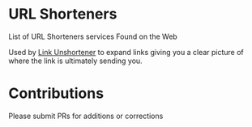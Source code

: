 # URL Shorteners
List of URL Shorteners services Found on the Web

Used by [Link Unshortener](https://linkunshorten.com/) to expand links giving you a clear picture of where the link is ultimately sending you.


# Contributions
Please submit PRs for additions or corrections
